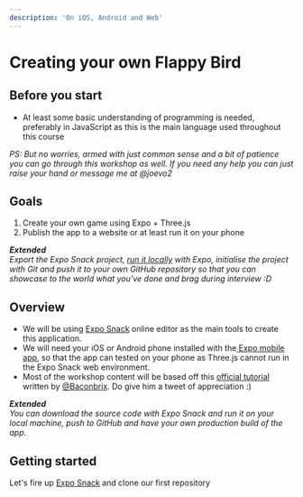 ```yaml
---
description: 'On iOS, Android and Web'
---
```


# Creating your own Flappy Bird

## Before you start

* At least some basic understanding of programming is needed, preferably in JavaScript as this is the main language used throughout this course

_PS: But no worries, armed with just common sense and a bit of patience you can go through this workshop as well. If you need any help you can just raise your hand or message me at @joevo2_

## Goals 

1. Create your own game using Expo + Three.js
2. Publish the app to a website or at least run it on your phone 

_**Extended**  
Export the Expo Snack project,_ [_run it locally_](https://expo.io/learn) _with Expo, initialise the project with Git and push it to your own GitHub repository so that you can showcase to the world what you've done and brag during interview :D_ 

## Overview

* We will be using [Expo Snack](http://snack.expo.io) online editor as the main tools to create this application.
* We will need your iOS or Android phone installed with the[ Expo mobile app](https://expo.io/tools#client), so that the app can tested on your phone as Three.js cannot run in the Expo Snack web environment.
* Most of the workshop content will be based off this [official tutorial](https://docs.expo.io/versions/v31.0.0/tutorials/create-floatyplane-game/) written by [@Baconbrix](https://twitter.com/Baconbrix). Do give him a tweet of appreciation :\) 

_**Extended**   
You can download the source code with Expo Snack and run it on your local machine, push to GitHub and have your own production build of the app._

## Getting started

Let's fire up [Expo Snack](http://snack.expo.io) and clone our first repository 

